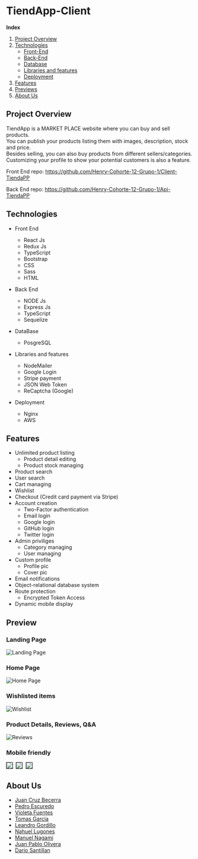 # TiendApp-Client

**Index** 
1. [Project Overview](#id1)
2. [Technologies](#id2)
    * [Front-End](#id5)
    * [Back-End](#id6)
    * [Database](#id7)
    * [Libraries and features](#id8)
    * [Deployment](#id9)
4. [Features](#id10)
5. [Previews](#id4)
6. [About Us](#id3)


## Project Overview <a name='id1'></a>

TiendApp is a MARKET PLACE website where you can buy and sell products.\
You can publish your products listing them with images, description, stock and price.\
Besides selling, you can also buy products from different sellers/categories. \
Customizing your profile to show your potential customers is also a feature.


Front End repo: https://github.com/Henry-Cohorte-12-Grupo-1/Client-TiendaPP

Back End repo: https://github.com/Henry-Cohorte-12-Grupo-1/Api-TiendaPP



## Technologies <a name='id2'></a>

* Front End <a name='id5'></a>
    * React Js
    * Redux Js
    * TypeScript
    * Bootstrap
    * CSS
    * Sass
    * HTML

* Back End <a name='id6'></a>
    * NODE Js 
    * Express Js 
    * TypeScript
    * Sequelize

* DataBase <a name='id7'></a>
    * PosgreSQL

* Libraries and features <a name='id8'></a>
    * NodeMailer
    * Google Login
    * Stripe payment
    * JSON Web Token
    * ReCaptcha (Google)

* Deployment <a name='id9'></a>
    * Nginx
    * AWS

## Features <a name='id10'></a>
* Unlimited product listing
   * Product detail editing
   * Product stock managing
* Product search
* User search
* Cart managing
* Wishlist
* Checkout (Credit card payment via Stripe)
* Account creation
   * Two-Factor authentication
   * Email login
   * Google login
   * GitHub login
   * Twitter login
* Admin priviliges
   * Category managing
   * User managing
* Custom profile
   * Profile pic
   * Cover pic
* Email notifications
* Object-relational database system
* Route protection
   * Encrypted Token Access
* Dynamic mobile display



## Preview <a name='id4'></a>

### Landing Page
![Landing Page](https://github.com/Henry-Cohorte-12-Grupo-1/Client-TiendaPP/blob/Client-Development/readme-images/landing.png)

### Home Page
![Home Page](https://github.com/Henry-Cohorte-12-Grupo-1/Client-TiendaPP/blob/Client-Development/readme-images/home.png)

### Wishlisted items
![Wishlist](https://github.com/Henry-Cohorte-12-Grupo-1/Client-TiendaPP/blob/Client-Development/readme-images/wishlist.png)

### Product Details, Reviews, Q&A
![Reviews](https://github.com/Henry-Cohorte-12-Grupo-1/Client-TiendaPP/blob/Client-Development/readme-images/reviews.png)

### Mobile friendly
<kbd>
    <img src="https://github.com/Henry-Cohorte-12-Grupo-1/Client-TiendaPP/blob/Client-Development/readme-images/dashboard.png" style="border: 1px solid black" />
</kbd>


<kbd>
    <img src="https://github.com/Henry-Cohorte-12-Grupo-1/Client-TiendaPP/blob/Client-Development/readme-images/sidebar.png" style="border: 1px solid black"/>
</kbd>


<kbd>
    <img src="https://github.com/Henry-Cohorte-12-Grupo-1/Client-TiendaPP/blob/Client-Development/readme-images/create%20product.png" style="border: 1px solid black"/>
</kbd>



## About Us <a name='id3'></a>

- [Juan Cruz Becerra](https://github.com/lib76)
- [Pedro Escuredo](https://github.com/Edropem)
- [Violeta Fuentes](https://github.com/Violeta-Fuentes)
- [Tomas Garcia](https://github.com/Tomasggarcia)
- [Leandro Gordillo](https://github.com/leandrojg)
- [Nahuel Lugones](https://github.com/Astr0b0i)
- [Manuel Nagami](https://github.com/Panes0)
- [Juan Pablo Olivera](https://github.com/Jupaolivera)
- [Dario Santillan](https://github.com/SantillanDario)
